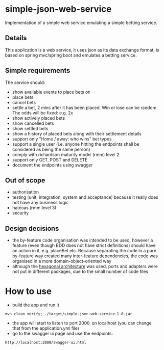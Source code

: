 # simple-json-web-service
Implementation of a simple web service emulating a simple betting service.

## Details
This application is a web service, it uses json as its data exchange format, is based on spring mvc/spring boot and emulates a betting service.

## Simple requirements
The service should:
- show available events to place bets on
- place bets
- cancel bets
- settle a bet, 2 mins after it has been placed. Win or lose can be random. The odds will be fixed: e.g. 2x
- show actively placed bets
- show cancelled bets
- show settled bets
- show a history of placed bets along with their settlement details
- support only "Home / away: who wins" bet types
- support a single user (i.e. anyone hitting the endpoints shall be considered as being the same person)
- comply with richardson maturity model (rmm) level 2
- support only GET, POST and DELETE
- document the endpoints using swagger

## Out of scope
- authorisation
- testing (unit, integration, system and acceptance) because it really does not have any business logic
- hateoas (rmm level 3)
- security

## Design decisions
- the by-feature code organisation was intended to be used, however a feature (even though BDD does not have strict
definitions) should have an action in it, e.g. placeBet etc. Because separating
the code in a pure by-feature way created many inter-feature dependencies,
the code was organised in a more domain-object-oriented way
- although the [hexagonal architecture](http://alistair.cockburn.us/Hexagonal+architecture) was used, ports and adapters were not put in different packages, due to the small number of code files

# How to use
- build the app and run it
```
mvn clean verify; ./target/simple-json-web-service-1.0.jar
```
- the app will start to listen to port 2000, on localhost (you can change that from the application.yml file)
- go to the swagger ui page and use the endpoints:
```
http://localhost:2000/swagger-ui.html
```